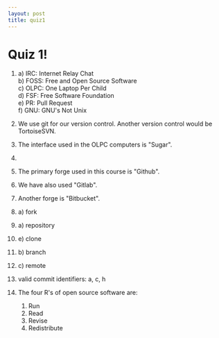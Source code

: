 ```yaml
---
layout: post
title: quiz1
---
```


# Quiz 1!
1)
    a) IRC: Internet Relay Chat  <br />
    b) FOSS: Free and Open Source Software  <br />
    c) OLPC: One Laptop Per Child  <br />
    d) FSF: Free Software Foundation  <br />
    e) PR: Pull Request  <br />
    f) GNU: GNU's Not Unix  <br />

2) We use git for our version control. Another version control would be TortoiseSVN.

3) The interface used in the OLPC computers is "Sugar".

4)

5) The primary forge used in this course is "Github".

6) We have also used "Gitlab".

7) Another forge is "Bitbucket".

8) a) fork

9) a) repository

10) e) clone

11) b) branch

12) c) remote

13) valid commit identifiers: a, c, h

14) The four R's of open source software are:
    1) Run  <br />
    2) Read  <br />
    3) Revise  <br /> 
    4) Redistribute  <br />
